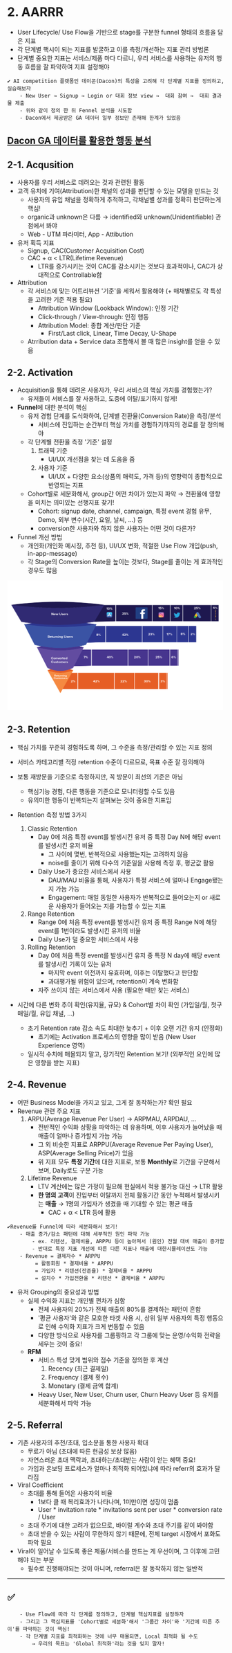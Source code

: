 # 2. AARRR
- User Lifecycle/ Use Flow을 기반으로 stage를 구분한 funnel 형태의 흐름을 담은 지표
- 각 단계별 핵시이 되는 지표를 발굴하고 이를 측정/개선하는 지표 관리 방법론
- 단계별 중요한 지표는 서비스/제품 마다 다르니, 우리 서비스를 사용하는 유저의 행동 흐름을 잘 파악하여 지표 설정해야
```
✔ AI competition 플랫폼인 데이콘(Dacon)의 특성을 고려해 각 단계별 지표를 정의하고, 실습해보자
	- New User → Signup → Login or 대회 정보 view →  대회 참여 →  대회 결과물 제출
	- 위와 같이 정의 한 뒤 Fennel 분석을 시도함
	- Dacon에서 제공받은 GA 데이터 일부 정보만 존재해 한계가 있었음
```
[Dacon GA 데이터를 활용한 행동 분석](https://github.com/ssujeong/User_Acquisition-Retention)
---------------------
 
## 2-1. Acqusition
- 사용자를 우리 서비스로 데려오는 것과 관련된 활동
- 고객 유치에 기여(Attribution)한 채널의 성과를 판단할 수 있는 모델을 만드는 것
	- 사용자의 유입 채널을 정확하게 추적하고, 각채널별 성과를 정확히 판단하는게 핵심!
	- organic과 unknown은 다름 → identified와 unknown(Unidentifiable) 관점에서 봐야
	- Web - UTM 파라미터, App - Attibution
- 유저 획득 지표
	- Signup, CAC(Customer Acquisition Cost)
	- CAC + α < LTR(Lifetime Revenue)
		- LTR를 증가시키는 것이 CAC를 감소시키는 것보다 효과적이나, CAC가 상대적으로 Controllable함
- Attribution
	- 각 서비스에 맞는 어트리뷰션 '기준'을 세워서 활용해야 (+ 매채별로도 각 특성을 고려한 기준 적용 필요)
		- Attribution Window (Lookback Window): 인정 기간
		- Click-through / View-through: 인정 행동
		- Attribution Model: 종합 계산/판단 기준
			- First/Last click, Linear, Time Decay, U-Shape
	- Atrribution data + Service data 조합해서 볼 때 많은 insight를 얻을 수 있음

## 2-2. Activation
- Acquisition을 통해 데려온 사용자가, 우리 서비스의 핵심 가치를 경험했는가?
	- 유저들이 서비스를 잘 사용하고, 도중에 이탈/포기하지 않게!
- **Funnel**에 대한 분석이 핵심
	- 유저 경험 단계를 도식화하여, 단계별 전환율(Conversion Rate)을 측정/분석
		- 서비스에 진입하는 순간부터 핵심 가치를 경험하기까지의 경로를 잘 정의해야
	- 각 단계별 전환율 측정 '기준' 설정
		1. 트래픽 기준
			- UI/UX 개선점을 찾는 데 도움을 줌
		2. 사용자 기준
			- UI/UX + 다양한 요소(상품의 매력도, 가격 등)의 영향력이 종합적으로 반영되는 지표
	- Cohort별로 세분화해서, group간 어떤 차이가 있는지 파악 → 전환율에 영향을 미치는 의미있는 선행지표 찾기!
		- Cohort: signup date, channel, campaign, 특정 event 경험 유무, Demo, 외부 변수(시간, 요일, 날씨, ...) 등
		- conversion한 사용자와 하지 않은 사용자는 어떤 것이 다른가? 
- Funnel 개선 방법
	- 개인화(개인화 메시징, 추천 등), UI/UX 변화, 적절한 Use Flow 개입(push, in-app-message)	
	- 각 Stage의 Conversion Rate을 높이는 것보다, Stage를 줄이는 게 효과적인 경우도 많음
<img src="./image/2_funnel_by_channel.png" width="500" height="300">

	
## 2-3. Retention
- 핵심 가치를 꾸준히 경험하도록 하며, 그 수준을 측정/관리할 수 있는 지표 정의
- 서비스 카테고리별 적정 retention 수준이 다르므로, 목표 수준 잘 정의해야
- 보통 재방문을 기준으로 측정하지만, 꼭 방문이 최선의 기준은 아님 
	- 핵심기능 경험, 다른 행동을 기준으로 모니터링할 수도 있음
	- 유의미한 행동이 반복되는지 살펴보는 것이 중요한 지표임
- Retention 측정 방법 3가지
	1. Classic Retention
		- Day 0에 처음 특정 event를 발생시킨 유저 중 특정  Day N에 해당 event를 발생시킨 유저 비율
			- 그 사이에 몇번, 반복적으로 사용했는지는 고려하지 않음
			- noise를 줄이기 위해 다수의 기준일을 사용해 측정 후, 평균값 활용 
		- Daily Use가 중요한 서비스에서 사용
			- DAU/MAU 비율을 통해, 사용자가 특정 서비스에 얼마나 Engage됐는지 가늠 가능
			- Engagement: 매일 동일한 사용자가 반복적으로 들어오는지 or 새로운 사용자가 들어오는 지를 가늠할 수 있는 지표
	2. Range Retention
		- Range 0에 처음 특정 event를 발생시킨 유저 중 특정 Range N에 해당 event를 1번이라도 발생시킨 유저의 비율
		- Daily Use가 덜 중요한 서비스에서 사용
	3. Rolling Retention
		- Day 0에 처음 특정 event를 발생시킨 유저 중 특정 N day에 해당 event를 발생시킨 기록이 있는 유저
			- 마지막 event 이전까지 유효하며, 이후는 이탈했다고 판단함
			- 과대평가될 위험이 있으며, retention이 계속 변화함
		- 자주 쓰이지 않는 서비스에서 사용 (필요한 때만 찾는 서비스)

- 시간에 다른 변화 추이 확인(유지율, 규모) & Cohort별 차이 확인 (가입일/월, 첫구매일/월, 유입 채널, ...) 
	- 초기 Retention rate 감소 속도 최대한 늦추기 + 이후 오랜 기간 유지 (안정화)
		- 초기에는 Activation 프로세스의 영향을 많이 받음 (New User Experience 영역)
	- 일시적 수치에 매몰되지 말고, 장기적인 Retention 보기!  (외부적인 요인에 많은 영향을 받는 지표)

## 2-4. Revenue
- 어떤 Business Model을 가지고 있고, 그게 잘 동작하는가? 확인 필요
- Revenue 관련 주요 지표
	1. ARPU(Average Revenue Per User) → ARPMAU, ARPDAU, ...
		- 전반적인 수익화 상황을 파악하는 데 유용하며, 이후 사용자가 늘어났을 때 매출이 얼마나 증가할지 가늠 가능
		- 그 외 비슷한 지표로 ARPPU(Average Revenue Per Paying User), ASP(Average Selling Price)가 있음
		- 위 지표 모두 **특정 기간**에 대한 지표로, 보통 **Monthly**로 기간을 구분해서 보며, Daily로도 구분 가능
	2. Lifetime Revenue
		- LTV 계산에는 많은 가정이 필요해 현실에서 적용 불가능 대신 → LTR 활용
		- **한 명의 고객**이 진입부터 이탈까지 전체 활동기간 동안 누적해서 발생시키는 **매출**
			→ 1명의 가입자가 생겼을 때 기대할 수 있는 평균 매출
			- CAC + α < LTR 등에 활용
```
✔Revenue를 Funnel에 따라 세분화해서 보기!
	- 매출 증가/감소 패턴에 대해 세부적인 원인 파악 가능
		- ex. 리텐션, 결제비율, ARPPU 등이 높아져서 (원인) 전월 대비 매출이 증가함
		- 반대로 특정 지표 개선에 따른 다른 지표나 매출에 대한시뮬레이션도 가능
	- Revenue = 결제자수 * ARPPU 
		 = 활동회원 * 결제비율 * ARPPU 
		 = 가입자 * 리텐션(잔존율) * 결제비율 * ARPPU
		 = 설치수 * 가입전환율 * 리텐션 * 결제비율 * ARPPU  
```
- 유저 Grouping의 중요성과 방법
	- 실제 수익화 지표는 개인별 편차가 심함
		- 전체 사용자의 20%가 전체 매출의 80%를 결제하는 패턴이 흔함
		- '평균 사용자'와 같은 모호한 타겟 사용 시, 상위 일부 사용자의 특정 행동으로 인해 수익화 지표가 크게 변동할 수 있음
		- 다양한 방식으로 사용자를 그룹핑하고 각 그룹에 맞는 운영/수익화 전략을 세우는 것이 중요! 
	- **RFM**
		- 서비스 특성 맞게 범위와 점수 기준을 정의한 후 계산
			1. Recency (최근 결제일)
			2. Frequency (결제 횟수)
			3. Monetary (결제 금액 합계)
		- Heavy User, New User, Churn user, Churn Heavy User 등 유저를 세분화해서 파악 가능

## 2-5. Referral
- 기존 사용자의 추천/초대, 입소문을 통한 사용자 확대
	- 무료가 아님 (초대에 따른 현금성 보상 많음)
	- 자연스러운 초대 맥락과, 초대하는/초대받는 사람이 얻는 혜택 중요!
	- 가입과 온보딩 프로세스가 얼마나 최적화 되어있냐에 따라 referr의 효과가 달라짐
- Viral Coefficient
	- 초대를 통해 들어온 사용자의 비율
		- 1보다 클 때 복리효과가 나타나며, 1미만이면 성장이 멈춤
		- User * invitation rate * invitations sent per user * conversion rate / User
	- 초대 주기에 대한 고려가 없으므로, 바이럴 계수와 초대 주기를 같이 봐야함
	- 초대 받을 수 있는 사람이 무한하지 않기 때문에, 전체 target 시장에서 포화도 파악 필요
- Viral이 일어날 수 있도록 좋은 제품/서비스를 만드는 게 우선이며, 그 이후에 고민해야 되는 부분 
	- 필수로 진행해야되는 것이 아니며, referral은 잘 동작하지 않는 일반적

-------

## :white_check_mark:
```
	- Use Flow에 따라 각 단계를 정의하고, 단계별 핵심지표를 설정하자
	- 그리고 그 핵심지표를 'Cohort별로 세분화'해서 '그룹간 차이'와 '기간에 따른 추이'를 파악하는 것이 핵심!
	- 각 단계별 지표를 최적화하는 것에 너무 매몰되면, Local 최적화 될 수도 
		→ 우리의 목표는 'Global 최적화'라는 것을 잊지 말자!
```

